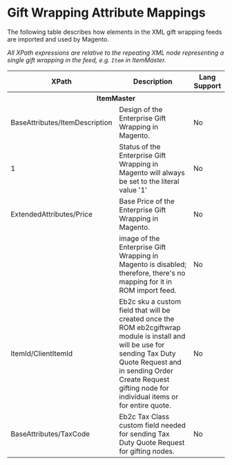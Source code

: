 # Gift Wrapping Attribute Mappings

The following table describes how elements in the XML gift wrapping feeds are imported and used by Magento.

*All XPath expressions are relative to the repeating XML node representing a single gift wrapping in the feed, e.g. `Item` in ItemMaster.*

<table>
	<thead>
		<tr>
			<th>XPath</th>
			<th>Description</th>
			<th>Lang Support</th>
		</tr>
	</thead>
	<tbody>
		<tr>
			<th colspan="3">ItemMaster</th>
		</tr>
		<tr>
			<td>BaseAttributes/ItemDescription</td>
			<td>Design of the Enterprise Gift Wrapping in Magento.</td>
			<td>No</td>
		</tr>
		<tr>
			<td>1</td>
			<td>Status of the Enterprise Gift Wrapping in Magento will always be set to the literal value '1'</td>
			<td>No</td>
		</tr>
		<tr>
			<td>ExtendedAttributes/Price</td>
			<td>Base Price of the Enterprise Gift Wrapping in Magento.</td>
			<td>No</td>
		</tr>
		<tr>
			<td></td>
			<td>image of the Enterprise Gift Wrapping in Magento is disabled; therefore, there's no mapping for it in ROM import feed.</td>
			<td>No</td>
		</tr>
		<tr>
			<td>ItemId/ClientItemId</td>
			<td>Eb2c sku a custom field that will be created once the ROM eb2cgiftwrap module is install and will be use for sending Tax Duty Quote Request and in sending Order Create Request gifting node for individual items or for entire quote.</td>
			<td>No</td>
		</tr>
		<tr>
			<td>BaseAttributes/TaxCode</td>
			<td>Eb2c Tax Class custom field needed for  sending Tax Duty Quote Request for gifting nodes.</td>
			<td>No</td>
		</tr>
	</tbody>
</table>